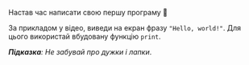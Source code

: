 Настав час написати свою першу програму 🤩

За прикладом у відео, виведи на екран фразу `"Hello, world!"`. 
Для цього використай вбудовану функцію `print`.

_**Підказка**: Не забувай про дужки і лапки_.